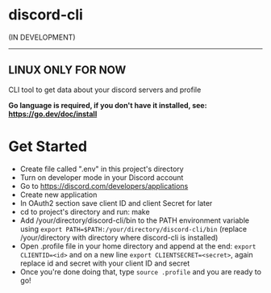# discord-cli
(IN DEVELOPMENT)

---

## LINUX ONLY FOR NOW

CLI tool to get data about your discord servers and profile

**Go language is required, if you don't have it installed, see: https://go.dev/doc/install**

# Get Started
- Create file called ".env" in this project's directory
- Turn on developer mode in your Discord account
- Go to https://discord.com/developers/applications
- Create new application
- In OAuth2 section save client ID and client Secret for later
- cd to project's directory and run: make
- Add /your/directory/discord-cli/bin to the PATH environment variable using `export PATH=$PATH:/your/directory/discord-cli/bin` (replace /your/directory with directory where discord-cli is installed)
- Open .profile file in your home directory and append at the end: `export CLIENTID=<id>` and on a new line `export CLIENTSECRET=<secret>`, again replace id and secret with your client ID and secret
- Once you're done doing that, type `source .profile` and you are ready to go!
